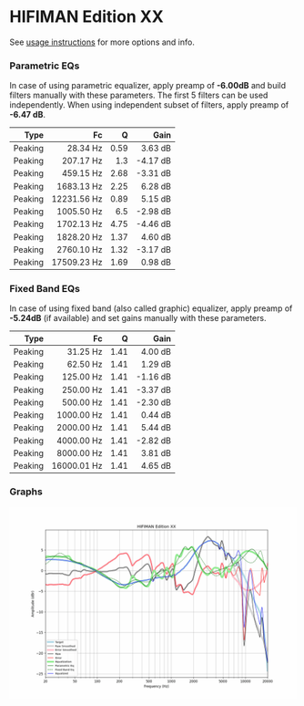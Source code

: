 # HIFIMAN Edition XX
See [usage instructions](https://github.com/jaakkopasanen/AutoEq#usage) for more options and info.

### Parametric EQs
In case of using parametric equalizer, apply preamp of **-6.00dB** and build filters manually
with these parameters. The first 5 filters can be used independently.
When using independent subset of filters, apply preamp of **-6.47 dB**.

| Type    | Fc          |    Q | Gain     |
|--------:|------------:|-----:|---------:|
| Peaking | 28.34 Hz    | 0.59 | 3.63 dB  |
| Peaking | 207.17 Hz   | 1.3  | -4.17 dB |
| Peaking | 459.15 Hz   | 2.68 | -3.31 dB |
| Peaking | 1683.13 Hz  | 2.25 | 6.28 dB  |
| Peaking | 12231.56 Hz | 0.89 | 5.15 dB  |
| Peaking | 1005.50 Hz  | 6.5  | -2.98 dB |
| Peaking | 1702.13 Hz  | 4.75 | -4.46 dB |
| Peaking | 1828.20 Hz  | 1.37 | 4.60 dB  |
| Peaking | 2760.10 Hz  | 1.32 | -3.17 dB |
| Peaking | 17509.23 Hz | 1.69 | 0.98 dB  |

### Fixed Band EQs
In case of using fixed band (also called graphic) equalizer, apply preamp of **-5.24dB**
(if available) and set gains manually with these parameters.

| Type    | Fc          |    Q | Gain     |
|--------:|------------:|-----:|---------:|
| Peaking | 31.25 Hz    | 1.41 | 4.00 dB  |
| Peaking | 62.50 Hz    | 1.41 | 1.29 dB  |
| Peaking | 125.00 Hz   | 1.41 | -1.16 dB |
| Peaking | 250.00 Hz   | 1.41 | -3.37 dB |
| Peaking | 500.00 Hz   | 1.41 | -2.30 dB |
| Peaking | 1000.00 Hz  | 1.41 | 0.44 dB  |
| Peaking | 2000.00 Hz  | 1.41 | 5.44 dB  |
| Peaking | 4000.00 Hz  | 1.41 | -2.82 dB |
| Peaking | 8000.00 Hz  | 1.41 | 3.81 dB  |
| Peaking | 16000.01 Hz | 1.41 | 4.65 dB  |

### Graphs
![](./HIFIMAN%20Edition%20XX.png)